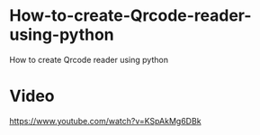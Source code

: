# How-to-create-Qrcode-reader-using-python
How to create Qrcode reader using python

# Video 
https://www.youtube.com/watch?v=KSpAkMg6DBk
